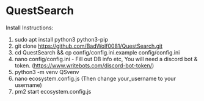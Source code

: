 # QuestSearch
 
 Install Instructions:
  1.  sudo apt install python3 python3-pip
  2.  git clone https://github.com/BadWolf0081/QuestSearch.git
  3.  cd QuestSearch && cp config/config.ini.example config/config.ini
  4.  nano config/config.ini - Fill out DB info etc, You will need a discord bot & token.  (https://www.writebots.com/discord-bot-token/)
  5.  python3 -m venv QSvenv
  6.  nano ecosystem.config.js (Then change your_username to your username)
  7.  pm2 start ecosystem.config.js
